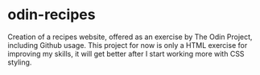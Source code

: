 # odin-recipes
Creation of a recipes website, offered as an exercise by The Odin Project, including Github usage.
This project for now is only a HTML exercise for improving my skills, it will get better after I start working more with CSS styling. 